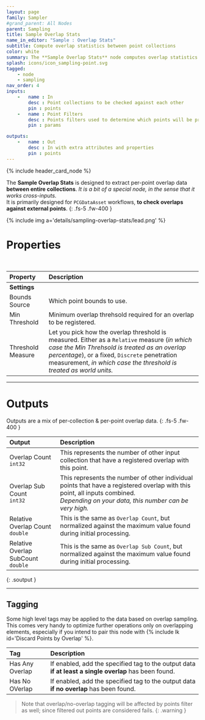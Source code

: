 ```yaml
---
layout: page
family: Sampler
#grand_parent: All Nodes
parent: Sampling
title: Sample Overlap Stats
name_in_editor: "Sample : Overlap Stats"
subtitle: Compute overlap statistics between point collections
color: white
summary: The **Sample Overlap Stats** node computes overlap statistics between point collections, providing per-point and per-collection overlap data such as count, sub-count, and relative measures, with optional tagging for overlap detection.
splash: icons/icon_sampling-point.svg
tagged: 
    - node
    - sampling
nav_order: 4
inputs:
    -   name : In
        desc : Point collections to be checked against each other
        pin : points
    -   name : Point Filters
        desc : Points filters used to determine which points will be processed. Filtered out points will be treated as not overlapping.
        pin : params

outputs:
    -   name : Out
        desc : In with extra attributes and properties
        pin : points
---
```


{% include header_card_node %}

The **Sample Overlap Stats** is designed to extract per-point overlap data **between entire collections**. *It is a bit of a special node, in the sense that it works cross-inputs.*   
It is primarily designed for `PCGDataAsset` workflows, **to check overlaps against external points**.
{: .fs-5 .fw-400 } 

{% include img a='details/sampling-overlap-stats/lead.png' %}

# Properties
<br>

| Property       | Description          |
|:-------------|:------------------|
|**Settings**||
| Bounds Source          | Which point bounds to use. |
| Min Threshold          | Minimum overlap threhsold required for an overlap to be registered. |
| Threshold Measure          | Let you pick how the overlap threshold is measured. Either as a `Relative` measure (*in which case the Min Threhsold is treated as an overlap percentage*), or a fixed, `Discrete` penetration measurement, *in which case the threshold is treated as world units.* |

---
# Outputs
Outputs are a mix of per-collection & per-point overlap data.
{: .fs-5 .fw-400 }  

| Output       | Description          |
|:-------------|:------------------|
| <span class="eout">Overlap Count</span><br>`int32` | This represents the number of other input collection that have a registered overlap with this point. |
| <span class="eout">Overlap Sub Count</span><br>`int32` | This represents the number of other individual points that have a registered overlap with this point, all inputs combined.<br>*Depending on your data, this number can be very high.* |
| <span class="eout">Relative Overlap Count</span><br>`double` | This is the same as `Overlap Count`, but normalized against the maximum value found during initial processing. |
| <span class="eout">Relative Overlap  SubCount</span><br>`double` | This is the same as `Overlap Sub Count`, but normalized against the maximum value found during initial processing. |
{: .soutput }

---
## Tagging
Some high level tags may be applied to the data based on overlap sampling. This comes very handy to optimize further operations only on overlapping elements, especially if you intend to pair this node with {% include lk id='Discard Points by Overlap' %}.
<br>

| Tag       | Description          |
|:-------------|:------------------|
| <span class="etag">Has Any Overlap</span>     | If enabled, add the specified tag to the output data **if at least a single overlap** has been found. |
| <span class="etag">Has No OVerlap</span>     | If enabled, add the specified tag to the output data **if no overlap** has been found. |

> Note that overlap/no-overlap tagging will be affected by points filter as well; since filtered out points are considered fails.
{: .warning }